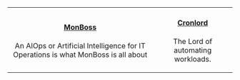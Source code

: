 |   |   |
|:----------:|:----------:|
|<a href="https://tekmonks.com/products/monboss"><h4>MonBoss</h4></a><p>An AIOps or Artificial Intelligence for IT Operations is what MonBoss is all about</p>|<a href="https://tekmonks.com/products/cronlord"><h4>Cronlord</h4></a><p>The Lord of automating workloads.</p>